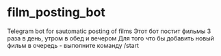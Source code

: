 # film_posting_bot
Telegram bot for sautomatic posting of films
Этот бот постит фильмы 3 раза в день, утром в обед и вечером
Для того что бы добавить новый фильм в очередь - выполните команду /start
